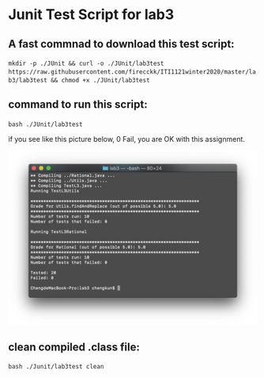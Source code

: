 # Junit Test Script for lab3

## A fast commnad to download this test script: 
`mkdir -p ./JUnit && curl -o ./JUnit/lab3test https://raw.githubusercontent.com/firecckk/ITI1121winter2020/master/lab3/lab3test && chmod +x ./JUnit/lab3test`

## command to run this script:
`bash ./JUnit/lab3test`

if you see like this picture below, 0 Fail, you are OK with this assignment.

![lab3](https://github.com/firecckk/ITI1121winter2020/raw/master/statics/lab3.png)

## clean compiled .class file:
`bash ./Junit/lab3test clean`




